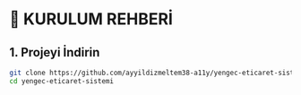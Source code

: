 # 🚀 KURULUM REHBERİ

## 1. Projeyi İndirin
```bash
git clone https://github.com/ayyildizmeltem38-a11y/yengec-eticaret-sistemi.git
cd yengec-eticaret-sistemi
